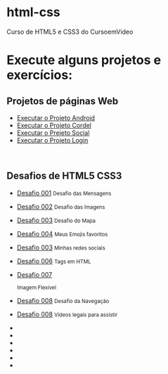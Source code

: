 # html-css
 Curso de HTML5 e CSS3 do CursoemVideo

<!--  Estou aprendendo a criar sites e agora vou gerenciar meus repositórios! -->
<h1>Execute alguns projetos e exercícios:</h1>
<h2>Projetos de páginas Web</h2>
<ul>
    <li>
        <a href="https://g-matheusdouglas.github.io/projeto-android/" rel="external" target="_blank">Executar o Projeto Android</a>
    </li>
    <li>
        <a href="https://g-matheusdouglas.github.io/projeto-cordel/" rel="external" target="_blank">Executar o Projeto Cordel</a>
    </li>
    <li>
        <a href="https://g-matheusdouglas.github.io/projeto-social/" rel="external" target="_blank">Executar o Prejeto Social</a>
    </li>
    <li>
        <a href="https://g-matheusdouglas.github.io/projeto-login/" rel="external" target="_blank">Executar o Projeto Login</a>
    </li>
</ul>
<br>
<h2>Desafios de HTML5 CSS3</h2>
<ul>
    <li>
        <p><a href="https://g-matheusdouglas.github.io/html-css/desafios/modulo01/d001/" rel="external" target="_blank">Desafio 001</a>
        <small>Desafio das Mensagens</small></p>
    </li>
   <li>
        <p><a href="https://g-matheusdouglas.github.io/html-css/desafios/modulo01/d002/" rel ="external" target="_blank">Desafio 002</a>
        <small>Desafio das Imagens</small></p>
    </li>
    <li>
        <p><a href="https://g-matheusdouglas.github.io/html-css/desafios/modulo01/d003/" rel ="external" target="_blank">Desafio 003</a>
        <small>Desafio do Mapa</small></p>
    </li>
    <li>
        <p><a href="https://g-matheusdouglas.github.io/html-css/desafios/modulo01/d004/" rel ="external" target="_blank">Desafio 004</a>
        <small>Meus Emojis favoritos</small></p>
    </li>
    <li>
        <p><a href="https://g-matheusdouglas.github.io/html-css/desafios/modulo01/d005/" rel ="external" target="_blank">Desafio 003</a>
        <small>Minhas redes sociais</small></p>
    </li>
    <li>
        <p><a href="https://g-matheusdouglas.github.io/html-css/desafios/modulo01/d006/" rel ="external" target="_blank">Desafio 006</a>
        <small>Tags em HTML</small></p>
    </li>
    <li>
        <a href="https://g-matheusdouglas.github.io/html-css/desafios/modulo01/d007/" rel ="external" target="_blank">Desafio 007</a>
        <small><p>Imagem Flexível</small></p>
    </li>
    <li>
        <p><a href="https://g-matheusdouglas.github.io/html-css/desafios/modulo01/d008/" rel ="external" target="_blank">Desafio 008</a>
        <small>Desafio da Navegação</small></p>
    </li>
    <li>
        <p><a href="https://g-matheusdouglas.github.io/html-css/desafios/modulo01/d009/" rel ="external" target="_blank">Desafio 008</a>
        <small>Vídeos legais para assistir</small></p>
    </li>
    <li>
        <a></a>
    </li>
    <li>
        <a></a>
    </li>
    <li>
        <a></a>
    </li>
    <li>
        <a></a>
    </li>
    <li>
        <a></a>
    </li>
    <li>
        <a></a>
    </li>
</ul>
